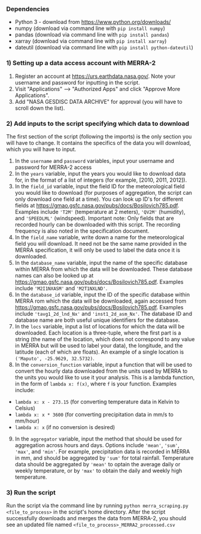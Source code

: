 ### Dependencies
- Python 3 - download from https://www.python.org/downloads/
- numpy (download via command line with `pip install numpy`)
- pandas (download via command line with `pip install pandas`)
- xarray (download via command line with `pip install xarray`)
- dateutil (download via command line with `pip install python-dateutil`)

### 1) Setting up a data access account with MERRA-2
1. Register an account at https://urs.earthdata.nasa.gov/. Note your username and password for inputting in the script.
2. Visit "Applications" --> "Authorized Apps" and click "Approve More Applications". 
3. Add "NASA GESDISC DATA ARCHIVE" for approval (you will have to scroll down the list).

### 2) Add inputs to the script specifying which data to download
The first section of the script (following the imports) is the only section you will have to change. It contains the specifics of the data you will download, which you will have to input. 
1. In the `username` and `password` variables, input your username and password for MERRA-2 access
2. In the `years` variable, input the years you would like to download data for, in the format of a list of integers (for example, [2010, 2011, 2012]).
3. In the `field_id` variable, input the field ID for the meteorological field you would like to download (for purposes of aggregation, the script can only download one field at a time). You can look up ID's for different fields at https://gmao.gsfc.nasa.gov/pubs/docs/Bosilovich785.pdf. Examples include  `'T2M'` (temperature at 2 meters), `'QV2M'` (humidity), and `'SPEEDLML'` (windspeed). Important note: Only fields that are recorded hourly can be downloaded with this script. The recording frequency is also noted in the specification document.
4. In the `field_name` variable, write down a name for the meteorological field you will download. It need not be the same name provided in the MERRA specification, it will only be used to label the data once it is downloaded.
5. In the `database_name` variable, input the name of the specific database within MERRA from which the data will be downloaded. These database names can also be looked up at https://gmao.gsfc.nasa.gov/pubs/docs/Bosilovich785.pdf. Examples include `'M2I1NXASM'` and `'M2T1NXLND'`.
6. In the `database_id` variable, input the ID of the specific database within MERRA rom which the data will be downloaded, again accessed from https://gmao.gsfc.nasa.gov/pubs/docs/Bosilovich785.pdf. Examples include `'tavg1_2d_lnd_Nx'` and `'inst1_2d_asm_Nx'`. The database ID and database name are both useful unique identifiers for the database.
7. In the `locs` variable, input a list of locations for which the data will be downloaded. Each location is a three-tuple, where the first part is a string (the name of the location, which does not correspond to any value in MERRA but will be used to label your data), the longitude, and the latitude (each of which are floats). An example of a single location is `('Maputo', -25.9629, 32.5732)`. 
8. In the `conversion_function` variable, input a function that will be used to convert the hourly data downloaded from the units used by MERRA to the units you would like to use it your analysis. This is a lambda function, in the form of `lambda x: f(x)`, where `f` is your function. Examples include:
- `lambda x: x - 273.15` (for converting temperature data in Kelvin to Celsius)
- `lambda x: x * 3600` (for converting precipitation data in mm/s to mm/hour)
- `lambda x: x` (if no conversion is desired)
9. In the `aggregator` variable, input the method that should be used for aggregation across hours and days. Options include `'mean'`, `'sum'`, `'max'`, and `'min'`. For example, precipitation data is recorded in MERRA in mm, and should be aggregated by `'sum'` for total rainfall. Temperature data should be aggregated by `'mean'` to optain the average daily or weekly temperature, or by `'max'` to obtain the daily and weekly high temperature.

### 3) Run the script
Run the script via the command line by running `python merra_scraping.py <file_to_process>` in the script's home directory. After the script successfully downloads and merges the data from MERRA-2, you should see an
updated file named `<file_to_process>_MERRA2_processed.csv`



